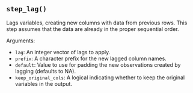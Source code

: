 ## `step_lag()`

Lags variables, creating new columns with data from previous rows. This step assumes that the data are already in the proper sequential order.

Arguments:
* `lag`: An integer vector of lags to apply.
* `prefix`: A character prefix for the new lagged column names.
* `default`: Value to use for padding the new observations created by lagging (defaults to NA).
* `keep_original_cols`: A logical indicating whether to keep the original variables in the output.
